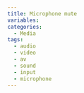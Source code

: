 ```yaml
---
title: Microphone mute
variables:
categories:
  - Media
tags:
  - audio
  - video
  - av
  - sound
  - input
  - microphone
---
```

